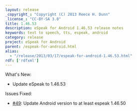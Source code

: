 ```yaml
---
layout: release
_copyright_: "Copyright (C) 2013 Reece H. Dunn"
_license_: "CC-BY-SA 3.0"
title: 1.46.53
description: eSpeak for Android 1.46.53 release notes
keywords: text to speech, tts, espeak, android
category: release
project: eSpeak for Android
parent: /espeak-for-android.html
alias:
  - "/release/2013/03/17/espeak-for-android-1.46.53.html"
rdf: ['rdfxml']
---
```


What's New:

*  Update eSpeak to 1.46.53

Issues Fixed:

*  [#49](https://github.com/rhdunn/espeak/issues/49): Update Android version to at least espeak 1.46.50
